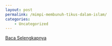 ```yaml
---
layout: post
permalink: /mimpi-membunuh-tikus-dalam-islam/
categories:
    - Uncategorized
---
```


[Baca Selengkapnya](/01)